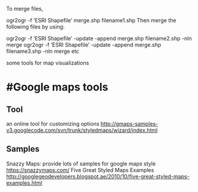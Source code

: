 
To merge files,

ogr2ogr -f ‘ESRI Shapefile’ merge.shp filename1.shp
Then merge the following files by using:

ogr2ogr -f ‘ESRI Shapefile’ -update -append merge.shp filename2.shp -nln merge
ogr2ogr -f ‘ESRI Shapefile’ -update -append merge.shp filename3.shp -nln merge
etc


some tools for map visualizations

#Google maps tools
=====================

## Tool
an online tool for customizing options
http://gmaps-samples-v3.googlecode.com/svn/trunk/styledmaps/wizard/index.html

## Samples
Snazzy Maps:
provide lots of samples for google maps style
https://snazzymaps.com/
Five Great Styled Maps Examples
http://googlegeodevelopers.blogspot.ae/2010/10/five-great-styled-maps-examples.html

````
